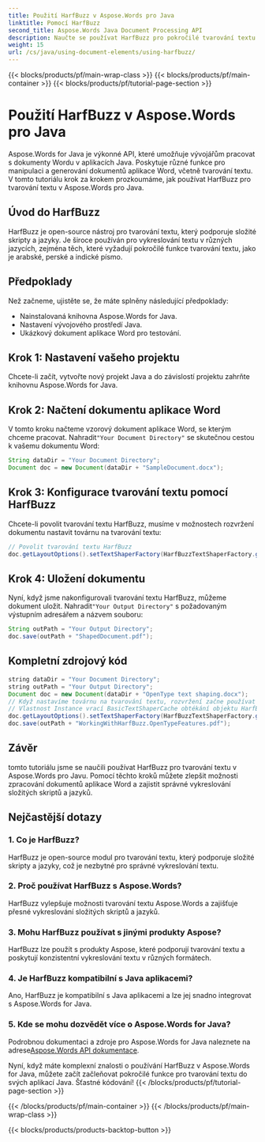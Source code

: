 ```yaml
---
title: Použití HarfBuzz v Aspose.Words pro Java
linktitle: Pomocí HarfBuzz
second_title: Aspose.Words Java Document Processing API
description: Naučte se používat HarfBuzz pro pokročilé tvarování textu v Aspose.Words pro Java. Vylepšete vykreslování textu ve složitých skriptech pomocí tohoto podrobného průvodce.
weight: 15
url: /cs/java/using-document-elements/using-harfbuzz/
---
```


{{< blocks/products/pf/main-wrap-class >}}
{{< blocks/products/pf/main-container >}}
{{< blocks/products/pf/tutorial-page-section >}}

# Použití HarfBuzz v Aspose.Words pro Java


Aspose.Words for Java je výkonné API, které umožňuje vývojářům pracovat s dokumenty Wordu v aplikacích Java. Poskytuje různé funkce pro manipulaci a generování dokumentů aplikace Word, včetně tvarování textu. V tomto tutoriálu krok za krokem prozkoumáme, jak používat HarfBuzz pro tvarování textu v Aspose.Words pro Java.

## Úvod do HarfBuzz

HarfBuzz je open-source nástroj pro tvarování textu, který podporuje složité skripty a jazyky. Je široce používán pro vykreslování textu v různých jazycích, zejména těch, které vyžadují pokročilé funkce tvarování textu, jako je arabské, perské a indické písmo.

## Předpoklady

Než začneme, ujistěte se, že máte splněny následující předpoklady:

- Nainstalovaná knihovna Aspose.Words for Java.
- Nastavení vývojového prostředí Java.
- Ukázkový dokument aplikace Word pro testování.

## Krok 1: Nastavení vašeho projektu

Chcete-li začít, vytvořte nový projekt Java a do závislostí projektu zahrňte knihovnu Aspose.Words for Java.

## Krok 2: Načtení dokumentu aplikace Word

 V tomto kroku načteme vzorový dokument aplikace Word, se kterým chceme pracovat. Nahradit`"Your Document Directory"` se skutečnou cestou k vašemu dokumentu Word:

```java
String dataDir = "Your Document Directory";
Document doc = new Document(dataDir + "SampleDocument.docx");
```

## Krok 3: Konfigurace tvarování textu pomocí HarfBuzz

Chcete-li povolit tvarování textu HarfBuzz, musíme v možnostech rozvržení dokumentu nastavit továrnu na tvarování textu:

```java
// Povolit tvarování textu HarfBuzz
doc.getLayoutOptions().setTextShaperFactory(HarfBuzzTextShaperFactory.getInstance());
```

## Krok 4: Uložení dokumentu

 Nyní, když jsme nakonfigurovali tvarování textu HarfBuzz, můžeme dokument uložit. Nahradit`"Your Output Directory"` s požadovaným výstupním adresářem a názvem souboru:

```java
String outPath = "Your Output Directory";
doc.save(outPath + "ShapedDocument.pdf");
```

## Kompletní zdrojový kód
```java
string dataDir = "Your Document Directory";
string outPath = "Your Output Directory";
Document doc = new Document(dataDir + "OpenType text shaping.docx");
// Když nastavíme továrnu na tvarování textu, rozvržení začne používat funkce OpenType.
// Vlastnost Instance vrací BasicTextShaperCache obtékání objektu HarfBuzzTextShaperFactory.
doc.getLayoutOptions().setTextShaperFactory(HarfBuzzTextShaperFactory.getInstance());
doc.save(outPath + "WorkingWithHarfBuzz.OpenTypeFeatures.pdf");
```

## Závěr

tomto tutoriálu jsme se naučili používat HarfBuzz pro tvarování textu v Aspose.Words pro Javu. Pomocí těchto kroků můžete zlepšit možnosti zpracování dokumentů aplikace Word a zajistit správné vykreslování složitých skriptů a jazyků.

## Nejčastější dotazy

### 1. Co je HarfBuzz?

HarfBuzz je open-source modul pro tvarování textu, který podporuje složité skripty a jazyky, což je nezbytné pro správné vykreslování textu.

### 2. Proč používat HarfBuzz s Aspose.Words?

HarfBuzz vylepšuje možnosti tvarování textu Aspose.Words a zajišťuje přesné vykreslování složitých skriptů a jazyků.

### 3. Mohu HarfBuzz používat s jinými produkty Aspose?

HarfBuzz lze použít s produkty Aspose, které podporují tvarování textu a poskytují konzistentní vykreslování textu v různých formátech.

### 4. Je HarfBuzz kompatibilní s Java aplikacemi?

Ano, HarfBuzz je kompatibilní s Java aplikacemi a lze jej snadno integrovat s Aspose.Words for Java.

### 5. Kde se mohu dozvědět více o Aspose.Words for Java?

Podrobnou dokumentaci a zdroje pro Aspose.Words for Java naleznete na adrese[Aspose.Words API dokumentace](https://reference.aspose.com/words/java/).

Nyní, když máte komplexní znalosti o používání HarfBuzz v Aspose.Words for Java, můžete začít začleňovat pokročilé funkce pro tvarování textu do svých aplikací Java. Šťastné kódování!
{{< /blocks/products/pf/tutorial-page-section >}}

{{< /blocks/products/pf/main-container >}}
{{< /blocks/products/pf/main-wrap-class >}}

{{< blocks/products/products-backtop-button >}}
